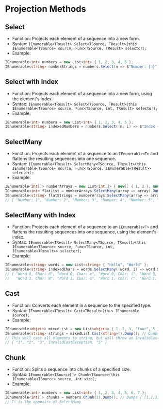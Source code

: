 # Projection Methods

## Select

- Function: Projects each element of a sequence into a new form.
- Syntax: `IEnumerable<TResult> Select<TSource, TResult>(this IEnumerable<TSource> source, Func<TSource, TResult> selector);`
- Example:

```csharp
IEnumerable<int> numbers = new List<int> { 1, 2, 3, 4, 5 };
IEnumerable<string> numberStrings = numbers.Select(n => $"Number: {n}").Dump(); // Dumps formatted strings: { "Number: 1", "Number: 2", "Number: 3", "Number: 4", "Number: 5" }
```

## Select with Index

- Function: Projects each element of a sequence into a new form, using the element's index.
- Syntax: `IEnumerable<TResult> Select<TSource, TResult>(this IEnumerable<TSource> source, Func<TSource, int, TResult> selector);`
- Example:

```csharp
IEnumerable<int> numbers = new List<int> { 1, 2, 3, 4, 5 };
IEnumerable<string> indexedNumbers = numbers.Select((n, i) => $"Index {i}: {n}").Dump(); // Dumps numbers with their indices
```

## SelectMany

- Function: Projects each element of a sequence to an `IEnumerable<T>` and flattens the resulting sequences into one sequence.
- Syntax: `IEnumerable<TResult> SelectMany<TSource, TResult>(this IEnumerable<TSource> source, Func<TSource, IEnumerable<TResult>> selector);`
- Example:

```csharp
IEnumerable<int[]> numberArrays = new List<int[]> { new[] { 1, 2 }, new[] { 3, 4 }, new[] { 5, 6 } };
IEnumerable<int> flatList = numberArrays.SelectMany(array => array).Dump(); // Dumps { 1, 2, 3, 4, 5, 6 } - flattens the arrays
IEnumerable<string> flatStrings = numberArrays.SelectMany(array => array.Select(n => $"Number: {n}")).Dump(); // Dumps formatted strings:
// { "Number: 1", "Number: 2", "Number: 3", "Number: 4", "Number: 5", "Number: 6" }
```

## SelectMany with Index

- Function: Projects each element of a sequence to an `IEnumerable<T>` and flattens the resulting sequences into one sequence, using the element's index.
- Syntax: `IEnumerable<TResult> SelectMany<TSource, TResult>(this IEnumerable<TSource> source, Func<TSource, int, IEnumerable<TResult>> selector);`
- Example:

```csharp
IEnumerable<string> words = new List<string> { "Hello", "World" };
IEnumerable<string> indexedChars = words.SelectMany((word, i) => word.Select(c => $"Word {i}, Char: {c}")).Dump(); // Dumps characters with word index:
// { "Word 0, Char: H", "Word 0, Char: e", "Word 0, Char: l", "Word 0, Char: l", "Word 0, Char: o",
//   "Word 1, Char: W", "Word 1, Char: o", "Word 1, Char: r", "Word 1, Char: l", "Word 1, Char: d" }
```

## Cast

- Function: Converts each element in a sequence to the specified type.
- Syntax: `IEnumerable<TResult> Cast<TResult>(this IEnumerable source);`
- Example:

```csharp
IEnumerable<object> mixedList = new List<object> { 1, 2, 3, "four", 5 };
IEnumerable<string> strings = mixedList.Cast<string>().Dump(); // Dumps all elements as strings (throws if cast fails)
// This will cast all elements to string, but will throw an InvalidCastException for non-string elements:
// { "1", "2", "3", InvalidCastException, "5" }
```

## Chunk

- Function: Splits a sequence into chunks of a specified size.
- Syntax: `IEnumerable<TSource[]> Chunk<TSource>(this IEnumerable<TSource> source, int size);`
- Example:

```csharp
IEnumerable<int> numbers = new List<int> { 1, 2, 3, 4, 5, 6, 7 };
IEnumerable<int[]> chunks = numbers.Chunk(3).Dump(); // Dumps { [1,2,3], [4,5,6], [7] } - groups elements into chunks of size 3
// It is the opposite of SelectMany
```
